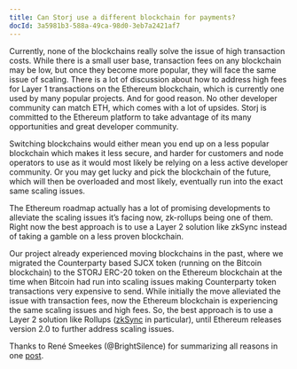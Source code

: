 ```yaml
---
title: Can Storj use a different blockchain for payments?
docId: 3a5981b3-588a-49ca-98d0-3eb7a2421af7
---
```

Currently, none of the blockchains really solve the issue of high transaction costs. While there is a small user base, transaction fees on any blockchain may be low, but once they become more popular, they will face the same issue of scaling. There is a lot of discussion about how to address high fees for Layer 1 transactions on the Ethereum blockchain, which is currently one used by many popular projects. And for good reason. No other developer community can match ETH, which comes with a lot of upsides. Storj is committed to the Ethereum platform to take advantage of its many opportunities and great developer community.

Switching blockchains would either mean you end up on a less popular blockchain which makes it less secure, and harder for customers and node operators to use as it would most likely be relying on a less active developer community. Or you may get lucky and pick the blockchain of the future, which will then be overloaded and most likely, eventually run into the exact same scaling issues.

The Ethereum roadmap actually has a lot of promising developments to alleviate the scaling issues it’s facing now, zk-rollups being one of them. Right now the best approach is to use a Layer 2 solution like zkSync instead of taking a gamble on a less proven blockchain.


Our project already experienced moving blockchains in the past, where we migrated the Counterparty based SJCX token (running on the Bitcoin blockchain) to the  STORJ ERC-20 token on the Ethereum blockchain at the time when Bitcoin had run into scaling issues making Counterparty token transactions very expensive to send. While initially the move alleviated the issue with transaction fees, now the Ethereum blockchain is experiencing the same scaling issues and high fees. So, the best approach is to use a Layer 2 solution like Rollups ([zkSync](docId:6TX_ve1PyUrXuwax-mWWw) in particular), until Ethereum releases version 2.0 to further address scaling issues.


Thanks to René Smeekes (@BrightSilence) for summarizing all reasons in one [post](https://forum.storj.io/t/move-storj-to-the-xrpl-for-faster-payouts/13404/8?u=alexey).